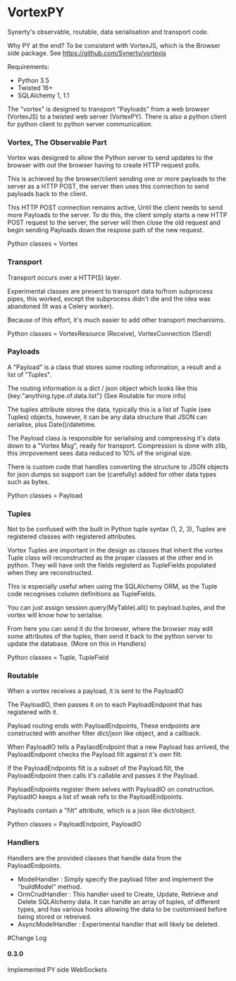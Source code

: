 # VortexPY

Synerty's observable, routable, data serialisation and transport code.

Why PY at the end? To be consistent with VortexJS, which is the Browser side package.
See https://github.com/Synerty/vortexjs

Requirements:
* Python 3.5
* Twisted 16+
* SQLAlchemy 1, 1.1

The "vortex" is designed to transport "Payloads" from a web browser (VortexJS) to a
twisted web server (VortexPY). There is also a python client for python client to python server
communication.

### Vortex, The Observable Part

Vortex was designed to allow the Python server to send updates to the browser with out
the browser having to create HTTP request polls.

This is achieved by the browser/client sending one or more payloads to the server as a
HTTP POST, the server then uses this connection to send payloads back to the client.

This HTTP POST connection remains active, Until the client needs
to send more Payloads to the server. To do this, the client simply starts a new HTTP POST
request to the server, the server will then close the old request and begin sending 
Payloads down the respose path of the new request.

Python classes = Vortex

### Transport

Transport occurs over a HTTP(S) layer.

Experimental classes are present to transport data to/from subprocess pipes, this
worked, except the subprocess didn't die and the idea was abandoned
(It was a Celery worker).

Because of this effort, it's much easier to add other transport mechanisms.

Python classes = VortexResource (Receive), VortexConnection (Send)

### Payloads
A "Payload" is a class that stores some routing information, a result and a list of
"Tuples".

The routing information is a dict / json object which looks like this
{key:"anything.type.of.data.list"}
(See Routable for more info)

The tuples attribute stores the data, typically this is a list of Tuple (see Tuples)
objects, however, it can be any data structure that JSON can serialise,
plus Date()/datetime.

The Payload class is responsible for serialising and compressing it's data down to a 
"Vortex Msg", ready for transport. Compression is done with zlib, this imrpovement sees
data reduced to 10% of the original size.

There is custom code that handles converting the structure to JSON objects for json.dumps
so support can be (carefully) added for other data types such as bytes.

Python classes = Payload

### Tuples

Not to be confused with the built in Python tuple syntax (1, 2, 3), Tuples are registered
classes with registered attributes.

Vortex Tuples are important in the design as classes that inherit the vortex Tuple
class will reconstructed as the proper classes at the other end in python. They will have
onlt the fields registerd as TupleFields populated when they are reconstructed.

This is especially useful when using the SQLAlchemy ORM, as the Tuple code recognises
column definitions as TupleFields. 

You can just assign session.query(MyTable).all() to payload.tuples, and the vortex will 
know how to serialise.

From here you can send it do the browser, where the browser may edit some attributes of
the tuples, then send it back to the python server to update the database. 
(More on this in Handlers)

Python classes = Tuple, TupleField

### Routable

When a vortex receives a payload, it is sent to the PayloadIO

The PayloadIO, then passes it on to each PayloadEndpoint that has registered with it.

Payload routing ends with PayloadEndpoints, These endpoints are constructed with another
filter dict/json like object, and a callback.

When PayloadIO tells a PaylaodEndpoint that
a new Payload has arrived, the PayloadEndpoint checks the Payload.filt against it's own 
filt.

If the PayloadEndpoints filt is a subset of the Payload.filt, the PayloadEndpoint then
calls it's callable and passes it the Payload.

PayloadEndpoints register them selves with PayloadIO on construction.
PayloadIO keeps a list of weak refs to the PayloadEndpoints.




Payloads contain a "filt" attribute, which is a json like dict/object.


Python classes = PayloadEndpoint, PayloadIO

### Handlers

Handlers are the provided classes that handle data from the PayloadEndpoints.

* ModelHandler : Simply specify the payload filter and implement the "buildModel" method.
* OrmCrudHandler : This handler used to Create, Update, Retrieve and Delete SQLAlchemy data.
                  It can handle an array of tuples, of different types, and has various
                  hooks allowing the data to be customised before being stored or retreived.
* AsyncModelHandler : Experimental handler that will likely be deleted.


#Change Log

#### 0.3.0

Implemented PY side WebSockets
